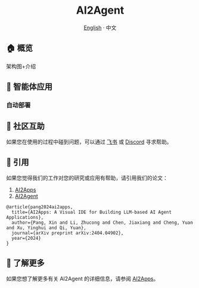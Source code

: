 <div align="center"><a name="readme-top"></a>

<h1>AI2Agent</h1>

  [English](./README.md) · 中文

</div>

## 🏠 概览

架构图+介绍

## 🤖 智能体应用

### 自动部署



<!-- #### 安装


#### 使用


#### 升级


#### 卸载 -->


<!-- case视频？ -->




## 💟 社区互助

如果您在使用的过程中碰到问题，可以通过 [飞书](https://applink.feishu.cn/client/chat/chatter/add_by_link?link_token=01ao0c08-31dd-4dcf-9947-d645796e2dae) 或 [Discord](https://discord.gg/qgqeaWk62e) 寻求帮助。

## 📝 引用
如果您觉得我们的工作对您的研究或应用有帮助，请引用我们的论文： 
1. [AI2Apps](https://arxiv.org/abs/2404.04902?context=cs.SE)
2. [AI2Agent](https://arxiv.org/abs/2503.23948)


```
@article{pang2024ai2apps,
  title={AI2Apps: A Visual IDE for Building LLM-based AI Agent Applications},
  author={Pang, Xin and Li, Zhucong and Chen, Jiaxiang and Cheng, Yuan and Xu, Yinghui and Qi, Yuan},
  journal={arXiv preprint arXiv:2404.04902},
  year={2024}
}
```

## 📃 了解更多

如果您想了解更多有关 AI2Agent 的详细信息，请参阅 [AI2Apps](https://github.com/Avdpro/ai2apps/blob/main/README.md)。


